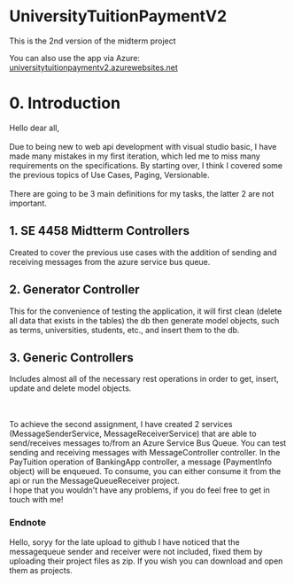 # UniversityTuitionPaymentV2
This is the 2nd version of the midterm project

You can also use the app via Azure: <a>[universitytuitionpaymentv2.azurewebsites.net](https://universitytuitionpaymentv2.azurewebsites.net/swagger)</a>


<h1> 0. Introduction </h1>
Hello dear all, 
<br></br>
Due to being new to web api development with visual studio basic, I have made many mistakes in my first iteration, 
which led me to miss many requirements on the specifications. By starting over, I think I covered some the previous topics of 
Use Cases, Paging, Versionable.
<br></br>
There are going to be 3 main definitions for my tasks, the latter 2 are not important.

<h2>1. SE 4458 Midtterm Controllers</h2> 
Created to cover the previous use cases with the addition of sending and receiving messages
from the azure service bus queue.

<h2>2. Generator Controller</h2> 
This for the convenience of testing the application, it will first clean (delete all data that exists in the tables) the db then
generate model objects, such as terms, universities, students, etc., and insert them to the db.

<h2>3. Generic Controllers</h2> 
Includes almost all of the necessary rest operations in order to get, insert, update and delete model objects.

<br></br>
To achieve the second assignment, I have created 2 services (MessageSenderService, MessageReceiverService) that are able to 
send/receives messages to/from an Azure Service Bus Queue. You can test sending and receiving messages with MessageController controller. 
In the PayTuition operation of BankingApp controller, a message (PaymentInfo object) will be enqueued. To consume, you can either 
consume it from the api or run the MessageQueueReceiver project.
<br>
I hope that you wouldn't have any problems, if you do feel free to get in touch with me!

<h3>Endnote</h3>
Hello, soryy for the late upload to github I have noticed that the messagequeue sender and receiver were
not included, fixed them by uploading their project files as zip. If you wish you can download and open them as projects.

